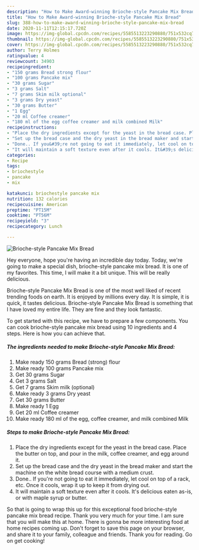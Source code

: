 ```yaml
---
description: "How to Make Award-winning Brioche-style Pancake Mix Bread"
title: "How to Make Award-winning Brioche-style Pancake Mix Bread"
slug: 388-how-to-make-award-winning-brioche-style-pancake-mix-bread
date: 2020-11-11T12:15:17.720Z
image: https://img-global.cpcdn.com/recipes/5585513223290880/751x532cq70/brioche-style-pancake-mix-bread-recipe-main-photo.jpg
thumbnail: https://img-global.cpcdn.com/recipes/5585513223290880/751x532cq70/brioche-style-pancake-mix-bread-recipe-main-photo.jpg
cover: https://img-global.cpcdn.com/recipes/5585513223290880/751x532cq70/brioche-style-pancake-mix-bread-recipe-main-photo.jpg
author: Terry Holmes
ratingvalue: 4
reviewcount: 34903
recipeingredient:
- "150 grams Bread strong flour"
- "100 grams Pancake mix"
- "30 grams Sugar"
- "3 grams Salt"
- "7 grams Skim milk optional"
- "3 grams Dry yeast"
- "30 grams Butter"
- "1 Egg"
- "20 ml Coffee creamer"
- "180 ml of the egg coffee creamer and milk combined Milk"
recipeinstructions:
- "Place the dry ingredients except for the yeast in the bread case. Place the butter on top, and pour in the milk, coffee creamer, and egg around it."
- "Set up the bread case and the dry yeast in the bread maker and start the machine on the white bread course with a medium crust."
- "Done.. If you&#39;re not going to eat it immediately, let cool on top of a rack, etc. Once it cools, wrap it up to keep it from drying out."
- "It will maintain a soft texture even after it cools. It&#39;s delicious eaten as-is, or with maple syrup or butter."
categories:
- Recipe
tags:
- briochestyle
- pancake
- mix

katakunci: briochestyle pancake mix 
nutrition: 132 calories
recipecuisine: American
preptime: "PT15M"
cooktime: "PT56M"
recipeyield: "3"
recipecategory: Lunch

---
```



![Brioche-style Pancake Mix Bread](https://img-global.cpcdn.com/recipes/5585513223290880/751x532cq70/brioche-style-pancake-mix-bread-recipe-main-photo.jpg)

Hey everyone, hope you're having an incredible day today. Today, we're going to make a special dish, brioche-style pancake mix bread. It is one of my favorites. This time, I will make it a bit unique. This will be really delicious.

Brioche-style Pancake Mix Bread is one of the most well liked of recent trending foods on earth. It is enjoyed by millions every day. It is simple, it is quick, it tastes delicious. Brioche-style Pancake Mix Bread is something that I have loved my entire life. They are fine and they look fantastic.




To get started with this recipe, we have to prepare a few components. You can cook brioche-style pancake mix bread using 10 ingredients and 4 steps. Here is how you can achieve that.

<!--inarticleads1-->

##### The ingredients needed to make Brioche-style Pancake Mix Bread:

1. Make ready 150 grams Bread (strong) flour
1. Make ready 100 grams Pancake mix
1. Get 30 grams Sugar
1. Get 3 grams Salt
1. Get 7 grams Skim milk (optional)
1. Make ready 3 grams Dry yeast
1. Get 30 grams Butter
1. Make ready 1 Egg
1. Get 20 ml Coffee creamer
1. Make ready 180 ml of the egg, coffee creamer, and milk combined Milk




<!--inarticleads2-->

##### Steps to make Brioche-style Pancake Mix Bread:

1. Place the dry ingredients except for the yeast in the bread case. Place the butter on top, and pour in the milk, coffee creamer, and egg around it.
1. Set up the bread case and the dry yeast in the bread maker and start the machine on the white bread course with a medium crust.
1. Done.. If you&#39;re not going to eat it immediately, let cool on top of a rack, etc. Once it cools, wrap it up to keep it from drying out.
1. It will maintain a soft texture even after it cools. It&#39;s delicious eaten as-is, or with maple syrup or butter.




So that is going to wrap this up for this exceptional food brioche-style pancake mix bread recipe. Thank you very much for your time. I am sure that you will make this at home. There is gonna be more interesting food at home recipes coming up. Don't forget to save this page on your browser, and share it to your family, colleague and friends. Thank you for reading. Go on get cooking!
